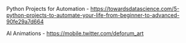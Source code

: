 Python Projects for Automation - https://towardsdatascience.com/5-python-projects-to-automate-your-life-from-beginner-to-advanced-90fe29a7d664

AI Animations - https://mobile.twitter.com/deforum_art
